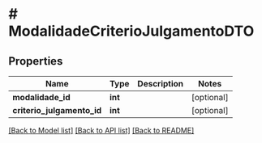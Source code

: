 # # ModalidadeCriterioJulgamentoDTO

## Properties

Name | Type | Description | Notes
------------ | ------------- | ------------- | -------------
**modalidade_id** | **int** |  | [optional]
**criterio_julgamento_id** | **int** |  | [optional]

[[Back to Model list]](../../README.md#models) [[Back to API list]](../../README.md#endpoints) [[Back to README]](../../README.md)
